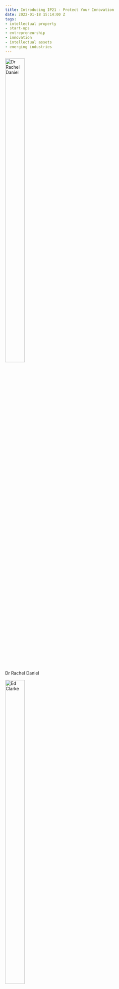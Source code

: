 ```yaml
---
title: Introducing IP21 - Protect Your Innovation
date: 2022-01-18 15:14:00 Z
tags:
- intellectual property
- start-ups
- entrepreneurship
- innovation
- intellectual assets
- emerging industries
---
```


<div class="u-flex u-flex-wrap" >
<div style="max-width:50%">
<img src="/uploads/Dr%20Rachel%20Daniel%20.jpg" alt="Dr Rachel Daniel" width="50%"><p>Dr Rachel Daniel</p></div>
<div style="max-width:50%"><img src="/uploads/Ed%20Clarke.jpg" alt="Ed Clarke" width="50%"><p>Ed Clarke</p></div></div>

*This week we are publishing a first part of an interview we conducted with Dr Rachel Daniel and Ed Clarke from [IP21](https://ip21.com) - a leading law firm specialising in intellectual property services - who told us how best to protect, enforce and exploit IP assets to achieve competitive advantage.*

**IL:** *IP21 is a very well-established firm specialising in a range of intellectual property services. Could you describe the ins-and-outs of what you do?*

**IP21:** The core of our work is in helping our clients obtain worthwhile protection for their innovations, product designs and branding using the IP system. A key value-add for us is helping our clients build a strategy for building a sustainable IP portfolio over time, in tune with their commercial strategies, needs and resources. 

**IL:** *Emerging small start-ups may find it challenging to ascertain the value of their IP assets. How do you work with start-ups in order to evaluate their IP assets and guide them through the process?*

**IP21:** We start from the premise that every business is different and has its own assets, objectives and needs. Every business has IP, whether that’s in the branding or in technology that has been developed, know-how, confidential information and so on. A good place to start is with an assessment of what the business already has and how those IP assets can be developed and further protected to add value to the business; this can take the form of an IP audit under one of the government schemes or can be more bespoke to the client’s needs. We also offer an IP valuation service which can put a monetary value on a specific IP asset (such as a patent or trade mark registration) or on a whole IP portfolio.

**IL:** *How to decide which of the IP assets are unique enough to the business, and are worth protecting with a patent or licence?*

**IP21:** It probably goes without saying that there is no one-size-fits-all way of answering this question! We try to help our clients develop a strategy that will focus on the best bang for their IP buck. An important issue is tracking developments in the sector – whether to track competitors or to try and avoid duplication in innovation investment. Licensing can be a very valuable way to turn innovation into income. 

**IL:** *Which emerging industries have you witnessed over the past 24 months have the most potential to grow?*

**IP21:** We’re seeing a lot of innovation in the green tech and sustainability sectors, as well as in AI/machine learning space. We’re also seeing a lot of businesses developing multi-discipline developments – where innovations in different technological fields are working synergistically to solve problems or present new opportunities. 

*Stay tuned for the second part of the interview. Insider London is proud to partner with [IP21](https://ip21.com). For a bespoke[Company Visit](https://www.insiderlondon.com/london/company-visits/) with IP21 to get a further insight into all aspects of intellectual property, get in touch via [contact@insiderlondon.com ](https://www.insiderlondon.com/contact-us/)to book your visit today.*
